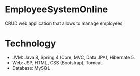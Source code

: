 # EmployeeSystemOnline
CRUD web application that allows to manage employees
# Technology
* JVM: Java 8, Spring 4 (Core, MVC, Data JPA), Hibernate 5.
* Web: JSP, HTML, CSS (Bootstrap), Tomcat.
* Database: MySQL
